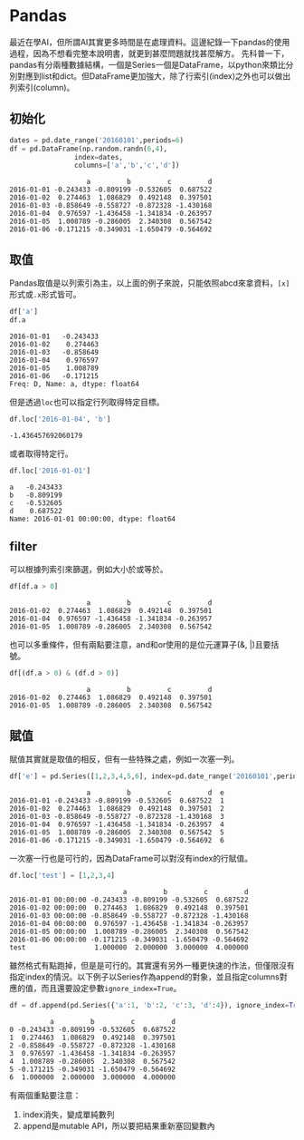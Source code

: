 # Pandas
最近在學AI，但所謂AI其實更多時間是在處理資料。這邊紀錄一下pandas的使用過程，因為不想看完整本說明書，就更到甚麼問題就找甚麼解方。
先科普一下，pandas有分兩種數據結構，一個是Series一個是DataFrame，以python來類比分別對應到list和dict。但DataFrame更加強大，除了行索引(index)之外也可以做出列索引(column)。

## 初始化
```python
dates = pd.date_range('20160101',periods=6)
df = pd.DataFrame(np.random.randn(6,4),
                index=dates,
                columns=['a','b','c','d'])
```

```
                   a         b         c         d
2016-01-01 -0.243433 -0.809199 -0.532605  0.687522
2016-01-02  0.274463  1.086829  0.492148  0.397501
2016-01-03 -0.858649 -0.558727 -0.872328 -1.430168
2016-01-04  0.976597 -1.436458 -1.341834 -0.263957
2016-01-05  1.008789 -0.286005  2.340308  0.567542
2016-01-06 -0.171215 -0.349031 -1.650479 -0.564692
```

## 取值
Pandas取值是以列索引為主，以上面的例子來說，只能依照abcd來拿資料，`[x]`形式或`.x`形式皆可。

```python
df['a']
df.a
```

```
2016-01-01   -0.243433
2016-01-02    0.274463
2016-01-03   -0.858649
2016-01-04    0.976597
2016-01-05    1.008789
2016-01-06   -0.171215
Freq: D, Name: a, dtype: float64
```

但是透過`loc`也可以指定行列取得特定目標。

```python
df.loc['2016-01-04', 'b']
```

```
-1.436457692060179
```

或者取得特定行。

```python
df.loc['2016-01-01']
```

```
a   -0.243433
b   -0.809199
c   -0.532605
d    0.687522
Name: 2016-01-01 00:00:00, dtype: float64
```

## filter
可以根據列索引來篩選，例如大小於或等於。

```python
df[df.a > 0]
```

```
                   a         b         c         d
2016-01-02  0.274463  1.086829  0.492148  0.397501
2016-01-04  0.976597 -1.436458 -1.341834 -0.263957
2016-01-05  1.008789 -0.286005  2.340308  0.567542
```

也可以多重條件，但有兩點要注意，and和or使用的是位元運算子(&, |)且要括號。

```python
df[(df.a > 0) & (df.d > 0)]
```

```
                   a         b         c         d
2016-01-02  0.274463  1.086829  0.492148  0.397501
2016-01-05  1.008789 -0.286005  2.340308  0.567542
```

## 賦值
賦值其實就是取值的相反，但有一些特殊之處，例如一次塞一列。

```python
df['e'] = pd.Series([1,2,3,4,5,6], index=pd.date_range('20160101',periods=6))
```

```
                   a         b         c         d  e
2016-01-01 -0.243433 -0.809199 -0.532605  0.687522  1
2016-01-02  0.274463  1.086829  0.492148  0.397501  2
2016-01-03 -0.858649 -0.558727 -0.872328 -1.430168  3
2016-01-04  0.976597 -1.436458 -1.341834 -0.263957  4
2016-01-05  1.008789 -0.286005  2.340308  0.567542  5
2016-01-06 -0.171215 -0.349031 -1.650479 -0.564692  6
```

一次塞一行也是可行的，因為DataFrame可以對沒有index的行賦值。

```python
df.loc['test'] = [1,2,3,4]
```

```
                            a         b         c         d
2016-01-01 00:00:00 -0.243433 -0.809199 -0.532605  0.687522
2016-01-02 00:00:00  0.274463  1.086829  0.492148  0.397501
2016-01-03 00:00:00 -0.858649 -0.558727 -0.872328 -1.430168
2016-01-04 00:00:00  0.976597 -1.436458 -1.341834 -0.263957
2016-01-05 00:00:00  1.008789 -0.286005  2.340308  0.567542
2016-01-06 00:00:00 -0.171215 -0.349031 -1.650479 -0.564692
test                 1.000000  2.000000  3.000000  4.000000
```

雖然格式有點跑掉，但是是可行的。其實還有另外一種更快速的作法，但僅限沒有指定index的情況。以下例子以Series作為append的對象，並且指定columns對應的值，而且還要設定參數`ignore_index=True`。

```python
df = df.append(pd.Series({'a':1, 'b':2, 'c':3, 'd':4}), ignore_index=True)
```

```
          a         b         c         d
0 -0.243433 -0.809199 -0.532605  0.687522
1  0.274463  1.086829  0.492148  0.397501
2 -0.858649 -0.558727 -0.872328 -1.430168
3  0.976597 -1.436458 -1.341834 -0.263957
4  1.008789 -0.286005  2.340308  0.567542
5 -0.171215 -0.349031 -1.650479 -0.564692
6  1.000000  2.000000  3.000000  4.000000
```

有兩個重點要注意：

1. index消失，變成單純數列
2. append是mutable API，所以要把結果重新塞回變數內